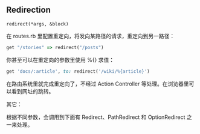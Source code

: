 ## Redirection

`redirect(*args, &block)`

在 routes.rb 里配置重定向，将发向某路径的请求，重定向到另一路径：

```ruby
get "/stories" => redirect("/posts")
```

你甚至可以在重定向的参数里使用 %{} 求值：

```ruby
get 'docs/:article', to: redirect('/wiki/%{article}')
```

在路由系统里就完成重定向了，不经过 Action Controller 等处理。在浏览器里可以看到网址的跳转。

其它：

根据不同参数，会调用到下面有 Redirect、PathRedirect 和 OptionRedirect 之一来处理。
